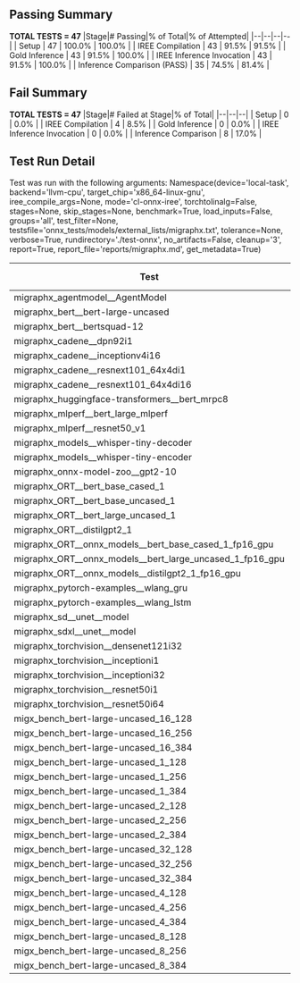 ## Passing Summary

**TOTAL TESTS = 47**
|Stage|# Passing|% of Total|% of Attempted|
|--|--|--|--|
| Setup | 47 | 100.0% | 100.0% |
| IREE Compilation | 43 | 91.5% | 91.5% |
| Gold Inference | 43 | 91.5% | 100.0% |
| IREE Inference Invocation | 43 | 91.5% | 100.0% |
| Inference Comparison (PASS) | 35 | 74.5% | 81.4% |
## Fail Summary

**TOTAL TESTS = 47**
|Stage|# Failed at Stage|% of Total|
|--|--|--|
| Setup | 0 | 0.0% |
| IREE Compilation | 4 | 8.5% |
| Gold Inference | 0 | 0.0% |
| IREE Inference Invocation | 0 | 0.0% |
| Inference Comparison | 8 | 17.0% |
## Test Run Detail
Test was run with the following arguments:
Namespace(device='local-task', backend='llvm-cpu', target_chip='x86_64-linux-gnu', iree_compile_args=None, mode='cl-onnx-iree', torchtolinalg=False, stages=None, skip_stages=None, benchmark=True, load_inputs=False, groups='all', test_filter=None, testsfile='onnx_tests/models/external_lists/migraphx.txt', tolerance=None, verbose=True, rundirectory='./test-onnx', no_artifacts=False, cleanup='3', report=True, report_file='reports/migraphx.md', get_metadata=True)

| Test | Exit Status | Mean Benchmark Time (ms) | Notes |
|--|--|--|--|
| migraphx_agentmodel__AgentModel | Numerics | 1.4594305837031702 | |
| migraphx_bert__bert-large-uncased | PASS | 381.92260389526683 | |
| migraphx_bert__bertsquad-12 | compilation | None | |
| migraphx_cadene__dpn92i1 | PASS | 176.6392287487785 | |
| migraphx_cadene__inceptionv4i16 | PASS | 5377.430782963832 | |
| migraphx_cadene__resnext101_64x4di1 | PASS | 315.1263973365227 | |
| migraphx_cadene__resnext101_64x4di16 | PASS | 5087.344432870546 | |
| migraphx_huggingface-transformers__bert_mrpc8 | PASS | 402.66164019703865 | |
| migraphx_mlperf__bert_large_mlperf | Numerics | 423.94353325168294 | |
| migraphx_mlperf__resnet50_v1 | PASS | 95.55515132489658 | |
| migraphx_models__whisper-tiny-decoder | PASS | 35.53751460982091 | |
| migraphx_models__whisper-tiny-encoder | Numerics | 194.90097804615894 | |
| migraphx_onnx-model-zoo__gpt2-10 | compilation | None | |
| migraphx_ORT__bert_base_cased_1 | PASS | 86.11893937701268 | |
| migraphx_ORT__bert_base_uncased_1 | PASS | 86.02884198938096 | |
| migraphx_ORT__bert_large_uncased_1 | PASS | 567.2179522613684 | |
| migraphx_ORT__distilgpt2_1 | PASS | 30.147645553504972 | |
| migraphx_ORT__onnx_models__bert_base_cased_1_fp16_gpu | Numerics | 94.13175831238426 | |
| migraphx_ORT__onnx_models__bert_large_uncased_1_fp16_gpu | Numerics | 266.9250104162428 | |
| migraphx_ORT__onnx_models__distilgpt2_1_fp16_gpu | Numerics | 42.40390000974431 | |
| migraphx_pytorch-examples__wlang_gru | PASS | 63.10354525016413 | |
| migraphx_pytorch-examples__wlang_lstm | PASS | 19.84764964264982 | |
| migraphx_sd__unet__model | import_model | None | |
| migraphx_sdxl__unet__model | import_model | None | |
| migraphx_torchvision__densenet121i32 | PASS | 1501.8313179413478 | |
| migraphx_torchvision__inceptioni1 | PASS | 217.8637526101536 | |
| migraphx_torchvision__inceptioni32 | PASS | 5838.105344523986 | |
| migraphx_torchvision__resnet50i1 | PASS | 84.21837165951729 | |
| migraphx_torchvision__resnet50i64 | PASS | 5462.795299788316 | |
| migx_bench_bert-large-uncased_16_128 | PASS | 1468.6147856215637 | |
| migx_bench_bert-large-uncased_16_256 | PASS | 2926.5654807289443 | |
| migx_bench_bert-large-uncased_16_384 | Numerics | 4743.244597067435 | |
| migx_bench_bert-large-uncased_1_128 | PASS | 154.1302322099606 | |
| migx_bench_bert-large-uncased_1_256 | PASS | 281.614263024595 | |
| migx_bench_bert-large-uncased_1_384 | PASS | 372.18620255589485 | |
| migx_bench_bert-large-uncased_2_128 | PASS | 255.6829775373141 | |
| migx_bench_bert-large-uncased_2_256 | PASS | 436.7465420315663 | |
| migx_bench_bert-large-uncased_2_384 | PASS | 821.7461047073206 | |
| migx_bench_bert-large-uncased_32_128 | PASS | 2890.0530810157456 | |
| migx_bench_bert-large-uncased_32_256 | PASS | 5842.919748276472 | |
| migx_bench_bert-large-uncased_32_384 | Numerics | 9071.226961910725 | |
| migx_bench_bert-large-uncased_4_128 | PASS | 410.6696117669344 | |
| migx_bench_bert-large-uncased_4_256 | PASS | 1157.9540620247521 | |
| migx_bench_bert-large-uncased_4_384 | PASS | 1667.9547814031441 | |
| migx_bench_bert-large-uncased_8_128 | PASS | 744.0262027084827 | |
| migx_bench_bert-large-uncased_8_256 | PASS | 1520.2860745290916 | |
| migx_bench_bert-large-uncased_8_384 | PASS | 2347.878457357486 | |
